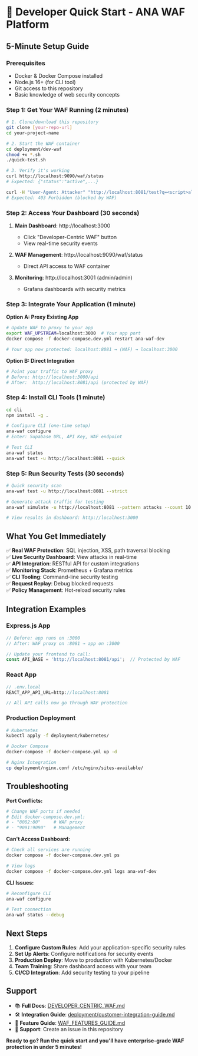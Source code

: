 # 🚀 Developer Quick Start - ANA WAF Platform

## 5-Minute Setup Guide

### Prerequisites
- Docker & Docker Compose installed
- Node.js 16+ (for CLI tool)
- Git access to this repository
- Basic knowledge of web security concepts

### Step 1: Get Your WAF Running (2 minutes)

```bash
# 1. Clone/download this repository
git clone [your-repo-url]
cd your-project-name

# 2. Start the WAF container
cd deployment/dev-waf
chmod +x *.sh
./quick-test.sh

# 3. Verify it's working
curl http://localhost:9090/waf/status
# Expected: {"status":"active",...}

curl -H "User-Agent: Attacker" "http://localhost:8081/test?q=<script>alert(1)</script>"
# Expected: 403 Forbidden (blocked by WAF)
```

### Step 2: Access Your Dashboard (30 seconds)

1. **Main Dashboard**: http://localhost:3000
   - Click "Developer-Centric WAF" button
   - View real-time security events

2. **WAF Management**: http://localhost:9090/waf/status
   - Direct API access to WAF container

3. **Monitoring**: http://localhost:3001 (admin/admin)
   - Grafana dashboards with security metrics

### Step 3: Integrate Your Application (1 minute)

**Option A: Proxy Existing App**
```bash
# Update WAF to proxy to your app
export WAF_UPSTREAM=localhost:3000  # Your app port
docker compose -f docker-compose.dev.yml restart ana-waf-dev

# Your app now protected: localhost:8081 → (WAF) → localhost:3000
```

**Option B: Direct Integration**
```bash
# Point your traffic to WAF proxy
# Before: http://localhost:3000/api
# After:  http://localhost:8081/api (protected by WAF)
```

### Step 4: Install CLI Tools (1 minute)

```bash
cd cli
npm install -g .

# Configure CLI (one-time setup)
ana-waf configure
# Enter: Supabase URL, API Key, WAF endpoint

# Test CLI
ana-waf status
ana-waf test -u http://localhost:8081 --quick
```

### Step 5: Run Security Tests (30 seconds)

```bash
# Quick security scan
ana-waf test -u http://localhost:8081 --strict

# Generate attack traffic for testing
ana-waf simulate -u http://localhost:8081 --pattern attacks --count 10

# View results in dashboard: http://localhost:3000
```

## What You Get Immediately

✅ **Real WAF Protection**: SQL injection, XSS, path traversal blocking  
✅ **Live Security Dashboard**: View attacks in real-time  
✅ **API Integration**: RESTful API for custom integrations  
✅ **Monitoring Stack**: Prometheus + Grafana metrics  
✅ **CLI Tooling**: Command-line security testing  
✅ **Request Replay**: Debug blocked requests  
✅ **Policy Management**: Hot-reload security rules  

## Integration Examples

### Express.js App
```javascript
// Before: app runs on :3000
// After: WAF proxy on :8081 → app on :3000

// Update your frontend to call:
const API_BASE = 'http://localhost:8081/api';  // Protected by WAF
```

### React App
```javascript
// .env.local
REACT_APP_API_URL=http://localhost:8081

// All API calls now go through WAF protection
```

### Production Deployment
```bash
# Kubernetes
kubectl apply -f deployment/kubernetes/

# Docker Compose
docker-compose -f docker-compose.yml up -d

# Nginx Integration
cp deployment/nginx.conf /etc/nginx/sites-available/
```

## Troubleshooting

**Port Conflicts:**
```bash
# Change WAF ports if needed
# Edit docker-compose.dev.yml:
# - "8082:80"     # WAF proxy
# - "9091:9090"   # Management
```

**Can't Access Dashboard:**
```bash
# Check all services are running
docker compose -f docker-compose.dev.yml ps

# View logs
docker compose -f docker-compose.dev.yml logs ana-waf-dev
```

**CLI Issues:**
```bash
# Reconfigure CLI
ana-waf configure

# Test connection
ana-waf status --debug
```

## Next Steps

1. **Configure Custom Rules**: Add your application-specific security rules
2. **Set Up Alerts**: Configure notifications for security events  
3. **Production Deploy**: Move to production with Kubernetes/Docker
4. **Team Training**: Share dashboard access with your team
5. **CI/CD Integration**: Add security testing to your pipeline

## Support

- 📚 **Full Docs**: [DEVELOPER_CENTRIC_WAF.md](./DEVELOPER_CENTRIC_WAF.md)
- 🛠️ **Integration Guide**: [deployment/customer-integration-guide.md](./deployment/customer-integration-guide.md)
- 🎯 **Feature Guide**: [WAF_FEATURES_GUIDE.md](./WAF_FEATURES_GUIDE.md)
- 💬 **Support**: Create an issue in this repository

**Ready to go? Run the quick start and you'll have enterprise-grade WAF protection in under 5 minutes!**